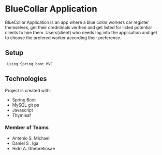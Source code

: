 # BlueCollar Application

BlueCollar Application is an app where a blue collar workers car register themselves, get their credntinals verified and get listed for listed potential clients to hire them. Users(client) who needs log into the application and get to choose the prefered worker according their preference.
## Setup 
 ``` Using Spring boot MVC```



## Technologies
Project is created with:
* Spring Boot
* MySQL git ps
* Javascript 
* Thymleaf
### Member of Teams 

* Antenio S.  Michael 
* Daniel  S . Iga 
* Hidri A.  Ghebretinsae 



